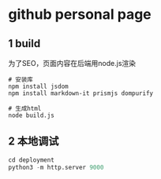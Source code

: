 # github personal page
## 1 build
为了SEO，页面内容在后端用node.js渲染
```shell
# 安装库
npm install jsdom
npm install markdown-it prismjs dompurify

# 生成html
node build.js
```
## 2 本地调试
```python
cd deployment
python3 -m http.server 9000
```